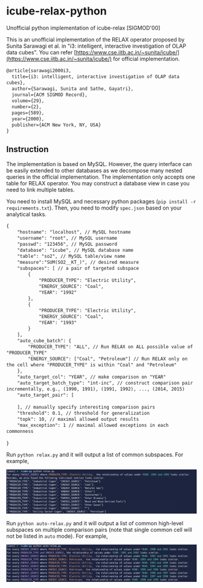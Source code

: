 # icube-relax-python
Unofficial python implementation of icube-relax [SIGMOD'00]

This is an unofficial implementation of the RELAX operator proposed by Sunita Sarawagi et al. in "i3: intelligent, interactive investigation of OLAP data cubes". You can refer [https://www.cse.iitb.ac.in/~sunita/icube/](https://www.cse.iitb.ac.in/~sunita/icube/) for official implementation.


```
@article{sarawagi2000i3,
  title={i3: intelligent, interactive investigation of OLAP data cubes},
  author={Sarawagi, Sunita and Sathe, Gayatri},
  journal={ACM SIGMOD Record},
  volume={29},
  number={2},
  pages={589},
  year={2000},
  publisher={ACM New York, NY, USA}
}
```

## Instruction

The implementation is based on MySQL. However, the query interface can be easily extended to other databases as we decompose many nested queries in the official implementation. The implementation only accepts one table for RELAX operator. You may construct a database view in case you need to link multiple tables.

You need to install MySQL and necessary python packages (```pip install -r requirements.txt```). Then, you need to modify ```spec.json``` based on your analytical tasks.

```
{
    "hostname": "localhost", // MySQL hostname
    "username": "root", // MySQL username
    "passwd": "123456", // MySQL password
    "database": "icube", // MySQL database name
    "table": "so2", // MySQL table/view name
    "measure":"SUM(SO2__KT_)", // desired measure
    "subspaces": [ // a pair of targeted subspace
        {
            "PRODUCER_TYPE": "Electric Utility", 
            "ENERGY_SOURCE": "Coal", 
            "YEAR": "1992"
        },
        {
            "PRODUCER_TYPE": "Electric Utility", 
            "ENERGY_SOURCE": "Coal", 
            "YEAR": "1993"
        }
    ],
    "auto_cube_batch": {
        "PRODUCER_TYPE": "ALL", // Run RELAX on ALL possible value of "PRODUCER_TYPE"
        "ENERGY_SOURCE": ["Coal", "Petroleum"] // Run RELAX only on the cell where "PRODUCER_TYPE" is within "Coal" and "Petroleum"
    },
    "auto_target_col": "YEAR", // make comparison on "YEAR"
    "auto_target_batch_type": "int-inc", // construct comparison pair incrementally, e.g., (1990, 1991), (1991, 1992), ..., (2014, 2015)
    "auto_target_pair": [

    ], // manually specify interesting comparison pairs
    "threshold": 0.1, // threshold for generalization
    "topk": 10, // maximal allowed output results
    "max_exception": 1 // maximal allowed exceptions in each commonness

}
```

Run ```python relax.py``` and it will output a list of common subspaces. For example,

![plot](./fig/relax.jpg)


Run ```python auto-relax.py``` and it will output a list of common high-level subspaces on multiple comparison pairs (note that single common cell will not be listed in ```auto``` mode). For example,

![plot](./fig/auto.jpg)
